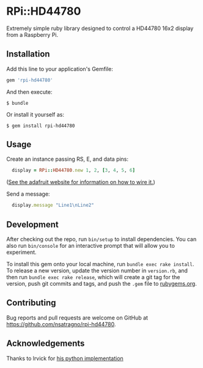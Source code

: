 # RPi::HD44780

Extremely simple ruby library designed to control a HD44780 16x2 display from a
Raspberry Pi.

## Installation

Add this line to your application's Gemfile:

```ruby
gem 'rpi-hd44780'
```

And then execute:

    $ bundle

Or install it yourself as:

    $ gem install rpi-hd44780

## Usage

Create an instance passing RS, E, and data pins:

```ruby
  display = RPi::HD44780.new 1, 2, [3, 4, 5, 6]
```

([See the adafruit website for information on how to wire
it.](https://learn.adafruit.com/drive-a-16x2-lcd-directly-with-a-raspberry-pi/wiring))

Send a message:

```ruby
  display.message "Line1\nLine2"
```

## Development

After checking out the repo, run `bin/setup` to install dependencies. You can also run `bin/console` for an interactive prompt that will allow you to experiment.

To install this gem onto your local machine, run `bundle exec rake install`. To release a new version, update the version number in `version.rb`, and then run `bundle exec rake release`, which will create a git tag for the version, push git commits and tags, and push the `.gem` file to [rubygems.org](https://rubygems.org).

## Contributing

Bug reports and pull requests are welcome on GitHub at https://github.com/nsatragno/rpi-hd44780.

## Acknowledgements

Thanks to lrvick for [his python
implementation](https://github.com/lrvick/raspi-hd44780)

